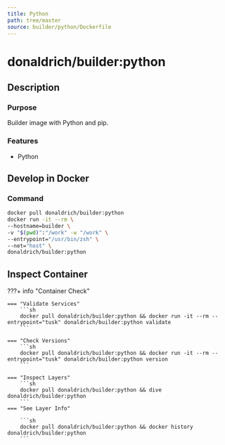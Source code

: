 ```yaml
---
title: Python
path: tree/master
source: builder/python/Dockerfile
---
```


# donaldrich/builder:python

## Description

### Purpose

Builder image with Python and pip.

### Features

* Python

## Develop in Docker

### Command

```sh
docker pull donaldrich/builder:python
docker run -it --rm \
--hostname=builder \
-v "$(pwd)":"/work" -w "/work" \
--entrypoint="/usr/bin/zsh" \
--net="host" \
donaldrich/builder:python
```

## Inspect Container

???+ info "Container Check"

    === "Validate Services"
        ```sh
        docker pull donaldrich/builder:python && docker run -it --rm --entrypoint="tusk" donaldrich/builder:python validate
        ```

    === "Check Versions"
        ```sh
        docker pull donaldrich/builder:python && docker run -it --rm --entrypoint="tusk" donaldrich/builder:python version
        ```

    === "Inspect Layers"
        ```sh
        docker pull donaldrich/builder:python && dive donaldrich/builder:python
        ```
    === "See Layer Info"

        ```sh
        docker pull donaldrich/builder:python && docker history donaldrich/builder:python
        ```
